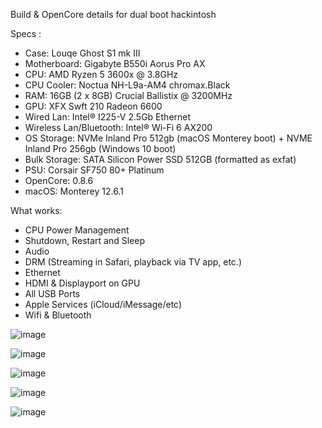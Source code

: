 
Build & OpenCore details for dual boot hackintosh


Specs :
- Case:	Louqe Ghost S1 mk III
- Motherboard: Gigabyte B550i Aorus Pro AX
- CPU: AMD Ryzen 5 3600x @ 3.8GHz 
- CPU Cooler: Noctua NH-L9a-AM4 chromax.Black
- RAM: 16GB (2 x 8GB) Crucial Ballistix @ 3200MHz
- GPU: XFX Swft 210 Radeon 6600
- Wired Lan: Intel® I225-V 2.5Gb Ethernet
- Wireless Lan/Bluetooth: Intel® Wi-Fi 6 AX200
- OS Storage: NVMe Inland Pro 512gb (macOS Monterey boot) + NVME Inland Pro 256gb (Windows 10 boot)
- Bulk Storage: SATA Silicon Power SSD 512GB (formatted as exfat)
- PSU: Corsair SF750 80+ Platinum
- OpenCore: 0.8.6
- macOS: Monterey 12.6.1


What works:
- CPU Power Management
- Shutdown, Restart and Sleep
- Audio
- DRM (Streaming in Safari, playback via TV app, etc.) 
- Ethernet
- HDMI & Displayport on GPU
- All USB Ports
- Apple Services (iCloud/iMessage/etc)
- Wifi & Bluetooth

![image](https://user-images.githubusercontent.com/66342355/201494772-aeb52e4a-6e7c-4dab-9295-6a57079a49af.png)

![image](https://user-images.githubusercontent.com/66342355/201494742-c7fa7c62-5565-4d0d-8cee-6d283a9f42d4.png)

![image](https://user-images.githubusercontent.com/66342355/201532722-60a3aa78-e317-464e-8999-2a41ba421d34.png)

![image](https://user-images.githubusercontent.com/66342355/201532734-f0df8dca-303d-427b-8dac-b1926b0848b0.png)

![image](https://user-images.githubusercontent.com/66342355/201532748-ff9e54ee-667b-4f42-89be-50dcf8577f44.png)


